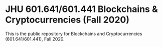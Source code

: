 # JHU 601.641/601.441 Blockchains & Cryptocurrencies (Fall 2020)

This is the public repository for Blockchains and Cryptocurrencies (601.641/601.441), Fall 2020. 
